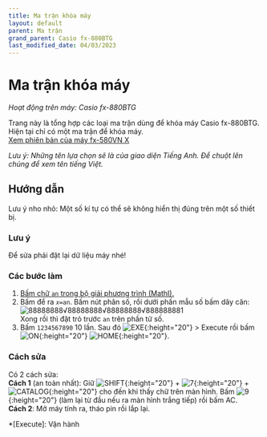 ```yaml
---
title: Ma trận khóa máy
layout: default
parent: Ma trận
grand_parent: Casio fx-880BTG
last_modified_date: 04/03/2023
---
```


# Ma trận khóa máy
*Hoạt động trên máy: Casio fx-880BTG*

Trang này là tổng hợp các loại ma trận dùng để khóa máy Casio fx-880BTG. Hiện tại chỉ có một ma trận để khóa máy.  
[Xem phiên bản của máy fx-580VN X](/thu-vien-ma-tran/docs/fx580vnx/ma-tran/ma-tran-khoa-may.html)

*Lưu ý: Những tên lựa chọn sẽ là của giao diện Tiếng Anh. Để chuột lên chúng để xem tên tiếng Việt.*

## Hướng dẫn
Lưu ý nho nhỏ: Một số kí tự có thể sẽ không hiển thị đúng trên một số thiết bị.

### Lưu ý
Để sửa phải đặt lại dữ liệu máy nhé!

### Các bước làm
1. [Bấm chữ `an` trong bộ giải phương trình (MathI).](/thu-vien-ma-tran/docs/loi-may-tinh/ki-tu-an.html#bộ-giải-phương-trình-mathi)
2. Bấm để ra `𝑥=an`. Bấm nút phân số, rồi dưới phần mẫu số bấm dãy căn:  
![<sup>88888888</sup>√<sup>88888888</sup>√<sup>88888888</sup>√88888888<sup>1</sup>](https://latex.codecogs.com/png.image?\inline%20\LARGE%20\dpi{110}\bg{black}\sqrt[88888888]{\sqrt[88888888]{\sqrt[88888888]{88888888^1}}})  
Xong rồi thì đặt trỏ trước `an` trên phần tử số.
3. Bấm `1234567890` 10 lần. Sau đó ![EXE]{:height="20"} \> Execute rồi bấm ![ON]{:height="20"} ![HOME]{:height="20"}.

### Cách sửa
Có 2 cách sửa:  
**Cách 1** (an toàn nhất): Giữ ![SHIFT]{:height="20"} + ![7]{:height="20"} + ![CATALOG]{:height="20"} cho đến khi thấy chữ trên màn hình. Bấm ![9]{:height="20"} (làm lại từ đầu nếu ra màn hình trắng tiếp) rồi bấm AC.  
**Cách 2**: Mở máy tính ra, tháo pin rồi lắp lại.

[ON]: /thu-vien-ma-tran/images/fx880btg/on.png
[HOME]: /thu-vien-ma-tran/images/fx880btg/home.png
[VARIABLE]: /thu-vien-ma-tran/images/fx880btg/variable.png
[←]: /thu-vien-ma-tran/images/fx880btg/left.png
[→]: /thu-vien-ma-tran/images/fx880btg/right.png
[SHIFT]: /thu-vien-ma-tran/images/fx880btg/shift.png
[CATALOG]: /thu-vien-ma-tran/images/fx880btg/catalog.png
[⌫]: /thu-vien-ma-tran/images/fx880btg/del.png
[AC]: /thu-vien-ma-tran/images/fx880btg/ac.png
[7]: /thu-vien-ma-tran/images/fx880btg/7.png
[9]: /thu-vien-ma-tran/images/fx880btg/9.png
[EXE]: /thu-vien-ma-tran/images/fx880btg/exe.png

<!-- abbreviations for kramdown -->
*[Execute]: Vận hành